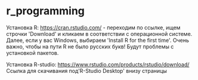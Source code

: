# r_programming

Установка R: https://cran.rstudio.com/ - переходим по ссылке, ищем строчки 'Download' и кликаем в соответствии с операционной системе. Далее, если у вас Windows, выбираем 'Install R for the first time'. Очень важно, чтобы на пути R не было русских букв! Будут проблемы с установкой пакетов.

Установка R-studio: https://www.rstudio.com/products/rstudio/download/ Ссылка для скачивания под'R-Studio Desktop' внизу страницы
